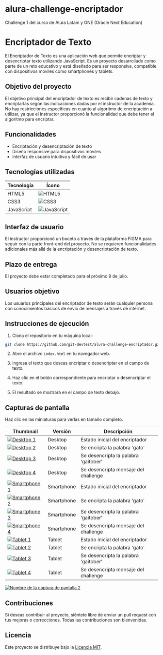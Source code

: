 # alura-challenge-encriptador
Challenge 1 del curso de Alura Latam y ONE (Oracle Next Education)

# Encriptador de Texto

El Encriptador de Texto es una aplicación web que permite encriptar y desencriptar texto utilizando JavaScript. Es un proyecto desarrollado como parte de un reto educativo y está diseñado para ser responsive, compatible con dispositivos móviles como smartphones y tablets.

## Objetivo del proyecto

El objetivo principal del encriptador de texto es recibir cadenas de texto y encriptarlas según las indicaciones dadas por el instructor de la academia. No hay restricciones específicas en cuanto al algoritmo de encriptación a utilizar, ya que el instructor proporcionó la funcionalidad que debe tener el algoritmo para encriptar.

## Funcionalidades

- Encriptación y desencriptación de texto
- Diseño responsive para dispositivos móviles
- Interfaz de usuario intuitiva y fácil de usar

## Tecnologías utilizadas

| Tecnología | Ícono |
|------------|-------|
| HTML5      | ![HTML5](https://img.shields.io/badge/html5-%23E34F26.svg?style=for-the-badge&logo=html5&logoColor=white) |
| CSS3       | ![CSS3](https://img.shields.io/badge/css3-%231572B6.svg?style=for-the-badge&logo=css3&logoColor=white) |
| JavaScript | ![JavaScript](https://img.shields.io/badge/javascript-%23ED8B00.svg?style=for-the-badge&logo=javascript&logoColor=white) |


## Interfaz de usuario

El instructor proporcionó un boceto a través de la plataforma FIGMA para seguir con la parte front-end del proyecto. No se requieren funcionalidades adicionales más allá de la encriptación y desencriptación de texto.

## Plazo de entrega

El proyecto debe estar completado para el próximo 9 de julio.

## Usuarios objetivo

Los usuarios principales del encriptador de texto serán cualquier persona con conocimientos básicos de envío de mensajes a través de internet.

## Instrucciones de ejecución

1. Clona el repositorio en tu máquina local:

```bash
git clone https://github.com/git-devtest/alura-challenge-encriptador.git
```

2. Abre el archivo `index.html` en tu navegador web.

3. Ingresa el texto que deseas encriptar o desencriptar en el campo de texto.

4. Haz clic en el botón correspondiente para encriptar o desencriptar el texto.

5. El resultado se mostrará en el campo de texto debajo.

## Capturas de pantalla

Haz clic en las miniaturas para verlas en tamaño completo.

|  Thumbnail  | Versión | Descripción |
|-------------|---------|-------------|
|[![Desktop 1](https://raw.githubusercontent.com/git-devtest/alura-challenge-encriptador/main/images/thumbs/Desktop1%20-%20thumb.PNG)](https://raw.githubusercontent.com/git-devtest/alura-challenge-encriptador/main/images/captures/Desktop1.PNG)| Desktop | Estado inicial del encriptador
|[![Desktop 2](https://raw.githubusercontent.com/git-devtest/alura-challenge-encriptador/main/images/thumbs/Desktop2%20-%20thumb.PNG)](https://raw.githubusercontent.com/git-devtest/alura-challenge-encriptador/main/images/captures/Desktop2.PNG)| Desktop | Se encripta la palabra 'gato'
|[![Desktop 3](https://raw.githubusercontent.com/git-devtest/alura-challenge-encriptador/main/images/thumbs/Desktop3%20-%20thumb.PNG)](https://raw.githubusercontent.com/git-devtest/alura-challenge-encriptador/main/images/captures/Desktop3.PNG)| Desktop | Se desencripta la palabra 'gaitober'
|[![Desktop 4](https://raw.githubusercontent.com/git-devtest/alura-challenge-encriptador/main/images/thumbs/Desktop4%20-%20thumb.PNG)](https://raw.githubusercontent.com/git-devtest/alura-challenge-encriptador/main/images/captures/Desktop4.PNG)| Desktop | Se desencripta mensaje del challenge
|[![Smartphone 1](https://raw.githubusercontent.com/git-devtest/alura-challenge-encriptador/main/images/thumbs/Smartphone1%20-%20thumb.PNG)](https://raw.githubusercontent.com/git-devtest/alura-challenge-encriptador/main/images/captures/Smartphone1.PNG)| Smartphone | Estado inicial del encriptador
|[![Smartphone 2](https://raw.githubusercontent.com/git-devtest/alura-challenge-encriptador/main/images/thumbs/Smartphone2%20-%20thumb.JPG)](https://raw.githubusercontent.com/git-devtest/alura-challenge-encriptador/main/images/captures/Smartphone2.JPG)| Smartphone | Se encripta la palabra 'gato'
|[![Smartphone 3](https://raw.githubusercontent.com/git-devtest/alura-challenge-encriptador/main/images/thumbs/Smartphone3%20-%20thumb.JPG)](https://raw.githubusercontent.com/git-devtest/alura-challenge-encriptador/main/images/captures/Smartphone3.JPG)| Smartphone | Se desencripta la palabra 'gaitober'
|[![Smartphone 4](https://raw.githubusercontent.com/git-devtest/alura-challenge-encriptador/main/images/thumbs/Smartphone4%20-%20thumb.JPG)](https://raw.githubusercontent.com/git-devtest/alura-challenge-encriptador/main/images/captures/Smartphone4.JPG)| Smartphone | Se desencripta mensaje del challenge
|[![Tablet 1](https://raw.githubusercontent.com/git-devtest/alura-challenge-encriptador/main/images/thumbs/Tablet1%20-%20thumb.PNG)](https://raw.githubusercontent.com/git-devtest/alura-challenge-encriptador/main/images/captures/Tablet1.PNG)| Tablet | Estado inicial del encriptador
|[![Tablet 2](https://raw.githubusercontent.com/git-devtest/alura-challenge-encriptador/main/images/thumbs/Tablet2%20-%20thumb.PNG)](https://raw.githubusercontent.com/git-devtest/alura-challenge-encriptador/main/images/captures/Tablet2.PNG)| Tablet | Se encripta la palabra 'gato'
|[![Tablet 3](https://raw.githubusercontent.com/git-devtest/alura-challenge-encriptador/main/images/thumbs/Tablet3%20-%20thumb.PNG)](https://raw.githubusercontent.com/git-devtest/alura-challenge-encriptador/main/images/captures/Tablet3.PNG)| Tablet | Se desencripta la palabra 'gaitober'
|[![Tablet 4](https://raw.githubusercontent.com/git-devtest/alura-challenge-encriptador/main/images/thumbs/Tablet4%20-%20thumb.PNG)](https://raw.githubusercontent.com/git-devtest/alura-challenge-encriptador/main/images/captures/Tablet4.PNG)| Tablet | Se desencripta mensaje del challenge

[![Nombre de la captura de pantalla 2](URL-de-la-miniatura-2)](URL-de-la-imagen-completa-2)

## Contribuciones

Si deseas contribuir al proyecto, siéntete libre de enviar un pull request con tus mejoras o correcciones. Todas las contribuciones son bienvenidas.

## Licencia

Este proyecto se distribuye bajo la [Licencia MIT](LICENSE).
